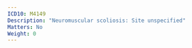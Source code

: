 ```yaml
---
ICD10: M4149
Description: "Neuromuscular scoliosis: Site unspecified"
Matters: No
Weight: 0
---
```

